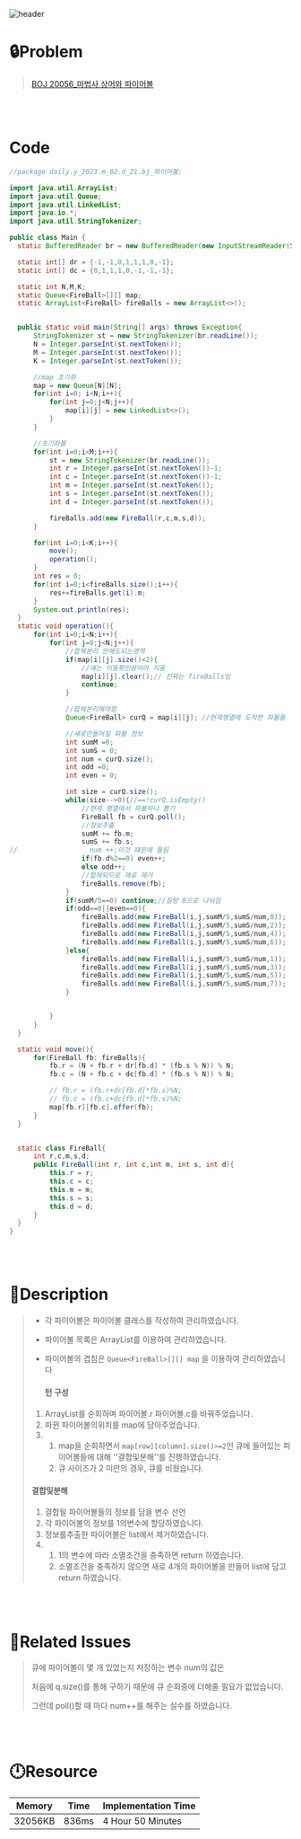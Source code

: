 ![header](https://capsule-render.vercel.app/api?type=waving&height=200&color=0:B2E6FF,100:FFB2D6&text=BOJ%20N&fontColor=FFFFFF&fontAlign=80&fontAlignY=35&fontSize=50)

# **🔒Problem**

> [BOJ 20056_마법사 상어와 파이어볼](https://www.acmicpc.net/problem/20056)

<br>
<br>

# **Code**

```java
//package daily.y_2023.m_02.d_21.bj_파이어볼;

import java.util.ArrayList;
import java.util.Queue;
import java.util.LinkedList;
import java.io.*;
import java.util.StringTokenizer;

public class Main {
  static BufferedReader br = new BufferedReader(new InputStreamReader(System.in));

  static int[] dr = {-1,-1,0,1,1,1,0,-1};
  static int[] dc = {0,1,1,1,0,-1,-1,-1};

  static int N,M,K;
  static Queue<FireBall>[][] map;
  static ArrayList<FireBall> fireBalls = new ArrayList<>();


  public static void main(String[] args) throws Exception{
      StringTokenizer st = new StringTokenizer(br.readLine());
      N = Integer.parseInt(st.nextToken());
      M = Integer.parseInt(st.nextToken());
      K = Integer.parseInt(st.nextToken());

      //map 초기화
      map = new Queue[N][N];
      for(int i=0; i<N;i++){
          for(int j=0;j<N;j++){
              map[i][j] = new LinkedList<>();
          }
      }

      //초기파볼
      for(int i=0;i<M;i++){
          st = new StringTokenizer(br.readLine());
          int r = Integer.parseInt(st.nextToken())-1;
          int c = Integer.parseInt(st.nextToken())-1;
          int m = Integer.parseInt(st.nextToken());
          int s = Integer.parseInt(st.nextToken());
          int d = Integer.parseInt(st.nextToken());

          fireBalls.add(new FireBall(r,c,m,s,d));
      }

      for(int i=0;i<K;i++){
          move();
          operation();
      }
      int res = 0;
      for(int i=0;i<fireBalls.size();i++){
          res+=fireBalls.get(i).m;
      }
      System.out.println(res);
  }
  static void operation(){
      for(int i=0;i<N;i++){
          for(int j=0;j<N;j++){
              //합체분리 안해도되는영역
              if(map[i][j].size()<2){
                  //얘는 이동확인용이라 지움
                  map[i][j].clear();// 진짜는 fireBalls임
                  continue;
              }

              //합체분리해야함
              Queue<FireBall> curQ = map[i][j]; //현재행열에 도착한 파볼들

              //새로만들어질 파볼 정보
              int sumM =0;
              int sumS = 0;
              int num = curQ.size();
              int odd =0;
              int even = 0;

              int size = curQ.size();
              while(size-->0){//==!curQ.isEmpty()
                  //현재 행열에서 파볼하나 뽑기
                  FireBall fb = curQ.poll();
                  //정보추출
                  sumM += fb.m;
                  sumS += fb.s;
//                  num ++;이것 떄문에 틀림
                  if(fb.d%2==0) even++;
                  else odd++;
                  //합체되므로 재료 제거
                  fireBalls.remove(fb);
              }
              if(sumM/5==0) continue;//질량 0으로 나눠짐
              if(odd==0||even==0){
                  fireBalls.add(new FireBall(i,j,sumM/5,sumS/num,0));
                  fireBalls.add(new FireBall(i,j,sumM/5,sumS/num,2));
                  fireBalls.add(new FireBall(i,j,sumM/5,sumS/num,4));
                  fireBalls.add(new FireBall(i,j,sumM/5,sumS/num,6));
              }else{
                  fireBalls.add(new FireBall(i,j,sumM/5,sumS/num,1));
                  fireBalls.add(new FireBall(i,j,sumM/5,sumS/num,3));
                  fireBalls.add(new FireBall(i,j,sumM/5,sumS/num,5));
                  fireBalls.add(new FireBall(i,j,sumM/5,sumS/num,7));
              }


          }
      }
  }

  static void move(){
      for(FireBall fb: fireBalls){
          fb.r = (N + fb.r + dr[fb.d] * (fb.s % N)) % N;
          fb.c = (N + fb.c + dc[fb.d] * (fb.s % N)) % N;

          // fb.r = (fb.r+dr[fb.d]*fb.s)%N;
          // fb.c = (fb.c+dc[fb.d]*fb.s)%N;
          map[fb.r][fb.c].offer(fb);
      }
  }


  static class FireBall{
      int r,c,m,s,d;
      public FireBall(int r, int c,int m, int s, int d){
          this.r = r;
          this.c = c;
          this.m = m;
          this.s = s;
          this.d = d;
      }
  }
}


```

<br>
<br>

# **🔑Description**

> - 각 파이어볼은 파이어볼 클래스를 작성하여 관리하였습니다.
> 
> - 파이어볼 목록은 ArrayList를 이용하여 관리하였습니다.
> - 파이어볼의 겹침은 `Queue<FireBall>[][] map` 을 이용하여 관리하였습니다
> 
> 	#### 턴 구성
> 
> 1. ArrayList를 순회하며 파이어볼.r 파이어볼.c를 바꿔주었습니다.
> 2. 파뀐 파이어볼의위치를 map에 담아주었습니다.
> 3. 
>    1. map을 순회하면서 `map[row][column].size()>=2`인 큐에 들어있는 파이어볼들에 대해 ''결합및분해''를 진행하였습니다.
>    2. 큐 사이즈가 2 미만의 경우,  큐를 비웠습니다.
> 
> #### 결합및분해
> 
> 1. 결합될 파이어볼들의 정보를 담을 변수 선언
>2. 각 파이어볼의 정보를  1의변수에 할당하였습니다.
>3. 정보를추출한 파이어볼은 list에서 제거하였습니다.
> 4. 
>    1. 1의 변수에 따라 소멸조건을 충족하면 return 하였습니다.
>    2. 소멸조건을 충족하지 않으면 새로 4개의 파이어볼을 만들어 list에 담고 return 하였습니다.

<br>
<br>

# **📑Related Issues**

> 큐에 파이어볼이 몇 개 있었는지 저장하는 변수 num의 값은
>
> 처음에 q.size()를 통해 구하기 때문에 큐 순회중에 더해줄 필요가 없었습니다.
>
> 그런데 poll()할 때 마다 num++를 해주는 실수를 하였습니다.
>
> 

<br>
<br>

# **🕛Resource**

| Memory  | Time  | Implementation Time |
| ------- | ----- | ------------------- |
| 32056KB | 836ms | 4 Hour 50 Minutes   |
